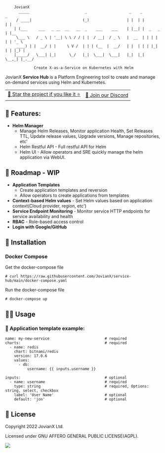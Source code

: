 ```
    JovianX
      _____                         _                   _    _           _
     / ____|                       (_)                 | |  | |         | |
    | (___     ___   _ __  __   __  _    ___    ___    | |__| |  _   _  | |__
     \___ \   / _ \ | '__| \ \ / / | |  / __|  / _ \   |  __  | | | | | | '_ \
     ____) | |  __/ | |     \ V /  | | | (__  |  __/   | |  | | | |_| | | |_) |
    |_____/   \___| |_|      \_/   |_|  \___|  \___|   |_|  |_|  \__,_| |_.__/
   
             Create X-as-a-Service on Kubernetes with Helm
```

JovianX **Service Hub** is a Platform Engineering tool to create and manage on-demand services using Helm and Kubernetes.

<div align='center'>
<table><tbody><tr><td><a href="https://github.com/JovianX/service-hub/stargazers">🤩 Star the project if you like it ⭐</a></td><td><a href="https://discord.gg/sAWBJxrh">💬 Join our Discord</a></td></tr></tbody></table>
</div>

## 🦄 Features:

*   **Helm Manager**
    *   Manage Helm Releases, Monitor application Health, Set Releases TTL, Update release values, Upgrade versions, Manage repositories, etc'
    *   Helm Restful API - Full restful API for Helm
    *   Helm UI - Allow operators and SRE quickly manage the helm application via WebUI.

## 🚀 Roadmap - WIP

*   **Application Templates**
    *   Create application templates and reversion
    *   Allow operators to create applications from templates
*   **Context-based Helm values** - Set Helm values based on application context(Cloud provider, region, etc')
*   **Service Endpoint Monitoring** - Monitor service HTTP endpoints for service availability and health
*   **RBAC** - Role-based access control
*   **Login with Google/GitHub**

## 👷 Installation

### Docker Compose

Get the docker-compose file

```shell
# curl https://raw.githubusercontent.com/JovianX/service-hub/main/docker-compose.yaml
```

Run the docker-compose file 

```shell
# docker-compose up
```

## 🤽‍♀️ Usage

### 🍱 Application template example:

```text
name: my-new-service                         # required
charts:                                      # required
  - name: redis
    chart: bitnami/redis
    version: 17.0.6
    values:
      - db:
          username: {{ inputs.username }}

inputs:                                      # optional
  - name: username                           # required
    type: string                             # required, Options: string, select, checkbox
    label: 'User Name'                       # optional
    default: 'jon'                           # optional  
```

## 📜 License

Copyright 2022 JovianX Ltd.

Licensed under GNU AFFERO GENERAL PUBLIC LICENSE(AGPL).

![](https://jovianx.com/wp-content/uploads/2021/05/Logo2-2.png)
